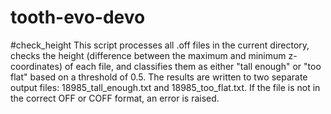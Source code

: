 # tooth-evo-devo

#check_height
This script processes all .off files in the current directory, checks the height (difference between the maximum and minimum z-coordinates) of each file, and classifies them as either "tall enough" or "too flat" based on a threshold of 0.5. The results are written to two separate output files: 18985_tall_enough.txt and 18985_too_flat.txt. If the file is not in the correct OFF or COFF format, an error is raised.

